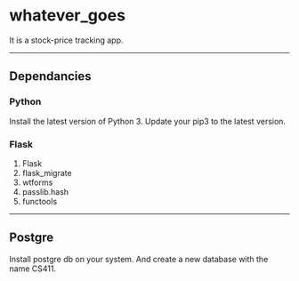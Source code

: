 # whatever_goes

It is a stock-price tracking app.

---
## Dependancies

### Python
Install the latest version of Python 3. Update your pip3 to the latest version.

### Flask
1. Flask
2. flask_migrate
3. wtforms
4. passlib.hash
5. functools

---
## Postgre
Install postgre db on your system. And create a new database with the name CS411.